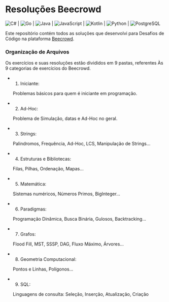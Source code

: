 # Resoluções Beecrowd 

![C#](https://img.shields.io/badge/C%23-239120?style=for-the-badge&logo=c-sharp&logoColor=white) | ![Go](	https://img.shields.io/badge/Go-00ADD8?style=for-the-badge&logo=go&logoColor=white) | <img src="https://img.shields.io/badge/java-%23007396.svg?&style=for-the-badge&logo=java&logoColor=white" alt="Java" /> | <img src="https://img.shields.io/badge/JavaScript-F7DF1E.svg?style=for-the-badge&logo=JavaScript&logoColor=black" alt="JavaScript"> | ![Kotlin](https://img.shields.io/badge/kotlin-%237F52FF.svg?style=for-the-badge&logo=kotlin&logoColor=white) | ![Python](https://img.shields.io/badge/Python-3776AB?style=for-the-badge&logo=python&logoColor=white) | <img src="https://img.shields.io/badge/postgresql-%23336791.svg?&style=for-the-badge&logo=postgresql&logoColor=white" alt="PostgreSQL"/>

Este repositório contém todos as soluções que desenvolvi para Desafios de Código na plataforma [Beecrowd](https://www.beecrowd.com.br/judge/pt/profile/746470).

### Organização de Arquivos

Os exercícios e suas resoluções estão divididos em 9 pastas, referentes Às 9 categorias de exercícios do Beecrowd.

- 1) Iniciante:

    Problemas básicos para quem é iniciante em programação.

- 2) Ad-Hoc:

    Problema de Simulação, datas e Ad-Hoc no geral. 

- 3) Strings:

    Palindromos, Frequência, Ad-Hoc, LCS, Manipulação de Strings...

- 4) Estruturas e Bibliotecas:

    Filas, Pilhas, Ordenação, Mapas...

- 5) Matemática:

    Sistemas numéricos, Números Primos, BigInteger...

- 6) Paradigmas:

    Programação Dinâmica, Busca Binária, Gulosos, Backtracking...

- 7) Grafos:

    Flood Fill, MST, SSSP, DAG, Fluxo Máximo, Árvores...

- 8) Geometria Computacional:

    Pontos e Linhas, Polígonos...

- 9) SQL:

    Linguagens de consulta: Seleção, Inserção, Atualização, Criação

<!-- Markdown Badges: https://github.com/danmadeira/simple-icon-badges -->
